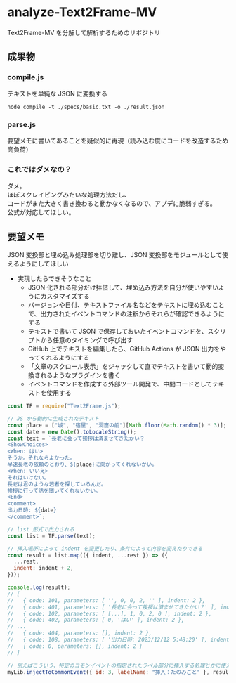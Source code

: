 # analyze-Text2Frame-MV

Text2Frame-MV を分解して解析するためのリポジトリ

## 成果物

### compile.js

テキストを単純な JSON に変換する

```
node compile -t ./specs/basic.txt -o ./result.json
```

### parse.js

要望メモに書いてあることを疑似的に再現（読み込む度にコードを改造するため高負荷）

### これではダメなの？

ダメ。  
ほぼスクレイピングみたいな処理方法だし、  
コードがまた大きく書き換わると動かなくなるので、アプデに脆弱すぎる。  
公式が対応してほしい。

## 要望メモ

JSON 変換部と埋め込み処理部を切り離し、JSON 変換部をモジュールとして使えるようにしてほしい

- 実現したらできそうなこと
  - JSON 化される部分だけ拝借して、埋め込み方法を自分が使いやすいようにカスタマイズする
  - バージョンや日付、テキストファイル名などをテキストに埋め込むことで、出力されたイベントコマンドの注釈からそれらが確認できるようにする
  - テキストで書いて JSON で保存しておいたイベントコマンドを、スクリプトから任意のタイミングで呼び出す
  - GitHub 上でテキストを編集したら、GitHub Actions が JSON 出力をやってくれるようにする
  - 「文章のスクロール表示」をジャックして直でテキストを書いて動的変換されるようなプラグインを書く
  - イベントコマンドを作成する外部ツール開発で、中間コードとしてテキストを使用する

```js
const TF = require("Text2Frame.js");

// JS から動的に生成されたテキスト
const place = ["城", "宿屋", "洞窟の前"][Math.floor(Math.random() * 3)];
const date = new Date().toLocaleString();
const text = `長老に会って挨拶は済ませてきたかい？
<ShowChoices>
<When: はい>
そうか。それならよかった。
早速長老の依頼のとおり、${place}に向かってくれないかい。
<When: いいえ>
それはいけない。
長老は君のような若者を探しているんだ。
挨拶に行って話を聞いてくれないかい。
<End>
<comment>
出力日時: ${date}
</comment>`;

// list 形式で出力される
const list = TF.parse(text);

// 挿入場所によって indent を変更したり、条件によって内容を変えたりできる
const result = list.map(({ indent, ...rest }) => ({
  ...rest,
  indent: indent + 2,
}));

console.log(result);
// [
//   { code: 101, parameters: [ '', 0, 0, 2, '' ], indent: 2 },
//   { code: 401, parameters: [ '長老に会って挨拶は済ませてきたかい？' ], indent: 2 },
//   { code: 102, parameters: [ [...], 1, 0, 2, 0 ], indent: 2 },
//   { code: 402, parameters: [ 0, 'はい' ], indent: 2 },
// ...
//   { code: 404, parameters: [], indent: 2 },
//   { code: 108, parameters: [ '出力日時: 2023/12/12 5:48:20' ], indent: 2 },
//   { code: 0, parameters: [], indent: 2 }
// ]

// 例えばこういう、特定のコモンイベントの指定されたラベル部分に挿入する処理とかに使えるようにしたい
myLib.injectToCommonEvent({ id: 3, labelName: "挿入：たのみごと" }, result);
```

